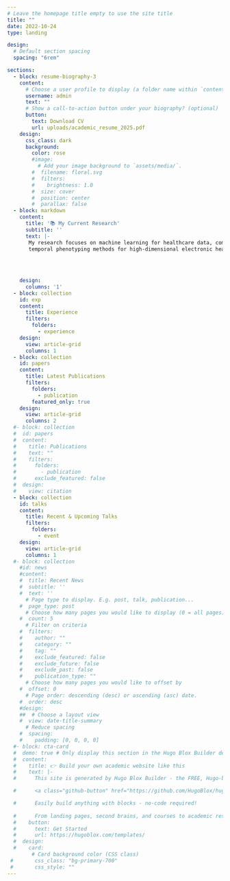 ```yaml
---
# Leave the homepage title empty to use the site title
title: ""
date: 2022-10-24
type: landing

design:
  # Default section spacing
  spacing: "6rem"

sections:
  - block: resume-biography-3
    content:
      # Choose a user profile to display (a folder name within `content/authors/`)
      username: admin
      text: ""
      # Show a call-to-action button under your biography? (optional)
      button:
        text: Download CV
        url: uploads/academic_resume_2025.pdf
    design:
      css_class: dark
      background:
        color: rose
        #image:
          # Add your image background to `assets/media/`.
        #  filename: floral.svg
        #  filters:
        #    brightness: 1.0
        #  size: cover
        #  position: center
        #  parallax: false
  - block: markdown
    content:
      title: '📚 My Current Research'
      subtitle: ''
      text: |-
       My research focuses on machine learning for healthcare data, combining structured clinical data and medical imaging. I develop
       temporal phenotyping methods for high-dimensional electronic health records (EHR) using tensor factorization approaches, with the goal of capturing meaningful progression patterns over time. In parallel, I design deep learning models for brain vascular segmentation, modality transfer, and super-resolution in functional ultrasound (fUS) imaging and Ultrasound Localization Microscopy (ULM).
       
  

        
    design:
      columns: '1'
  - block: collection
    id: exp
    content:
      title: Experience
      filters:
        folders:
          - experience
    design:
      view: article-grid
      columns: 1
  - block: collection
    id: papers
    content:
      title: Latest Publications
      filters:
        folders:
          - publication
        featured_only: true
    design:
      view: article-grid
      columns: 2
  #- block: collection
  #  id: papers
  #  content:
  #    title: Publications
  #    text: ""
  #    filters:
  #      folders:
  #        - publication
  #      exclude_featured: false
  #  design:
  #    view: citation
  - block: collection
    id: talks
    content:
      title: Recent & Upcoming Talks
      filters:
        folders:
          - event
    design:
      view: article-grid
      columns: 1
  #- block: collection
    #id: news
    #content:
    #  title: Recent News
    #  subtitle: ''
    #  text: ''
      # Page type to display. E.g. post, talk, publication...
    #  page_type: post
      # Choose how many pages you would like to display (0 = all pages)
    #  count: 5
      # Filter on criteria
    #  filters:
    #    author: ""
    #    category: ""
    #    tag: ""
    #    exclude_featured: false
    #    exclude_future: false
    #    exclude_past: false
    #    publication_type: ""
      # Choose how many pages you would like to offset by
    #  offset: 0
      # Page order: descending (desc) or ascending (asc) date.
    #  order: desc
    #design:
    ##  # Choose a layout view
    #  view: date-title-summary
      # Reduce spacing
    #  spacing:
    #    padding: [0, 0, 0, 0]
  #- block: cta-card
  #  demo: true # Only display this section in the Hugo Blox Builder demo site
  #  content:
  #    title: 👉 Build your own academic website like this
  #    text: |-
  #      This site is generated by Hugo Blox Builder - the FREE, Hugo-based open source website builder trusted by 250,000+ academics like you.

  #      <a class="github-button" href="https://github.com/HugoBlox/hugo-blox-builder" data-color-scheme="no-preference: light; light: light; dark: dark;" data-icon="octicon-star" data-size="large" data-show-count="true" aria-label="Star HugoBlox/hugo-blox-builder on GitHub">Star</a>

  #      Easily build anything with blocks - no-code required!
        
  #      From landing pages, second brains, and courses to academic resumés, conferences, and tech blogs.
  #    button:
  #      text: Get Started
  #      url: https://hugoblox.com/templates/
  #  design:
  #    card:
        # Card background color (CSS class)
 #       css_class: "bg-primary-700"
 #       css_style: ""
---
```

